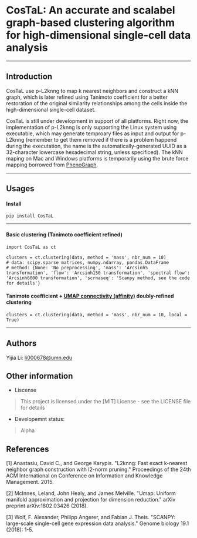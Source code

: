 # CosTaL: An accurate and scalabel graph-based clustering algorithm for high-dimensional single-cell data analysis

***
## Introduction
CosTaL use p-L2knng to map k nearest neighbors and construct a kNN graph, which is later refined using Tanimoto coefficient for a better restoration of the original similarity relationships among the cells inside the high-dimensional single-cell dataset.

CosTaL is still under development in support of all platforms. Right now, the implementation of p-L2knng is only supporting the Linux system using executable, which may generate temproary files as input and output for p-L2knng (remember to get them removed if there is a problem happend during the executation, the name is the automatically-generated UUID as a 32-character lowercase hexadecimal string, unless specificed). The kNN maping on Mac and Windows platforms is temporarily using the brute force mapping borrowed from [PhenoGraph](https://github.com/dpeerlab/PhenoGraph/blob/master/phenograph/bruteforce_nn.py).


***
## Usages
#### Install
```
pip install CosTaL
```
***
#### Basic clustering (Tanimoto coefficient refined)
```
import CosTaL as ct

clusters = ct.clustering(data, method = 'mass', nbr_num = 10)
# data: scipy.sparse matrices, numpy.ndarray, pandas.DataFrame
# method: {None: 'No preprocessing', 'mass': 'Arcsinh5 transformation', 'flow': 'Arcsinh150 transformation', 'spectral flow': 'Arcsinh6000 transformation', 'scrnaseq': 'Scanpy method, see the code for details'}
```
#### Tanimoto coefficient + [UMAP connectivity (affinity)](https://umap-learn.readthedocs.io/en/latest/index.html) doubly-refined clustering
```
clusters = ct.clustering(data, method = 'mass', nbr_num = 10, local = True)
```
***

## Authors
Yijia Li: li000678@umn.edu

## Other information

* Liscense
>This project is licensed under the [MIT] License - see the LICENSE file for details
* Developemnt status:
>Alpha

## References
[1] Anastasiu, David C., and George Karypis. "L2knng: Fast exact k-nearest neighbor graph construction with l2-norm pruning." Proceedings of the 24th ACM International on Conference on Information and Knowledge Management. 2015.

[2] McInnes, Leland, John Healy, and James Melville. "Umap: Uniform manifold approximation and projection for dimension reduction." arXiv preprint arXiv:1802.03426 (2018).

[3] Wolf, F. Alexander, Philipp Angerer, and Fabian J. Theis. "SCANPY: large-scale single-cell gene expression data analysis." Genome biology 19.1 (2018): 1-5.
